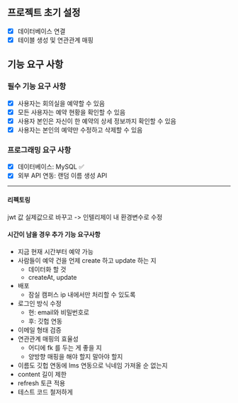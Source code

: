 ## 프로젝트 초기 설정
- [X] 데이터베이스 연결
- [X] 테이블 생성 및 연관관계 매핑

## 기능 요구 사항
### 필수 기능 요구 사항
- [x] 사용자는 회의실을 예약할 수 있음
- [x] 모든 사용자는 예약 현황을 확인할 수 있음
- [x] 사용자 본인은 자신이 한 예약의 상세 정보까지 확인할 수 있음
- [x] 사용자는 본인의 예약만 수정하고 삭제할 수 있음

### 프로그래밍 요구 사항
- [x] 데이터베이스: MySQL ✅ 
- [X] 외부 API 연동: 랜덤 이름 생성 API

---


#### 리펙토링
jwt 값 실제값으로 바꾸고 -> 인텔리제이 내 환경변수로 수정
#### 시간이 남을 경우 추가 기능 요구사항
- 지금 현재 시간부터 예약 가능
- 사람들이 예약 건을 언제 create 하고 update 하는 지
    - 데이터화 할 것
    - createAt, update
- 배포
    - 잠실 캠퍼스 ip 내에서만 처리할 수 있도록
- 로그인 방식 수정
    - 현: email와 비밀번호로
    - 후: 깃헙 연동
- 이메일 형태 검증
- 연관관계 매핑의 효율성
    - 어디에 fk 를 두는 게 좋을 지
    - 양방향 매핑을 해야 할지 말아야 할지
- 이름도 깃헙 연동에 lms 연동으로 닉네임 가져올 순 없는지
- content 길이 제한
- refresh 토큰 적용
- 테스트 코드 철저하게
